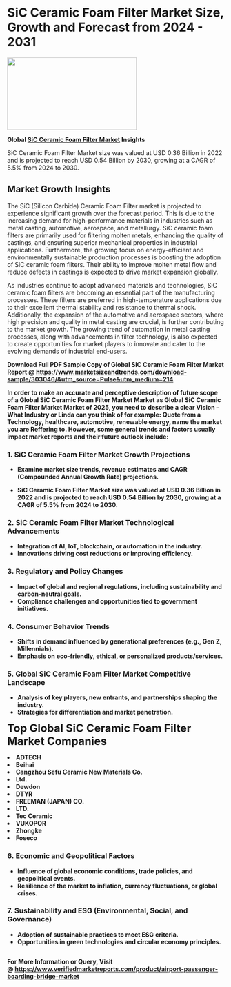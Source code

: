 <H1>SiC Ceramic Foam Filter Market Size, Growth and Forecast from 2024 - 2031</H1><img class="aligncenter size-medium wp-image-584254" src="https://thirdeyenews.in/wp-content/uploads/2024/09/Global-Market-Research-300x168.jpeg" alt="" width="300" height="168" /><p><strong>Global&nbsp;<a href="https://www.marketsizeandtrends.com/download-sample/303046/&amp;utm_source=Pulse&amp;utm_medium=214">SiC Ceramic Foam Filter Market</a> Insights</strong></p><p>SiC Ceramic Foam Filter Market size was valued at USD 0.36 Billion in 2022 and is projected to reach USD 0.54 Billion by 2030, growing at a CAGR of 5.5% from 2024 to 2030.</p><p><h2>Market Growth Insights</h2> <p>The SiC (Silicon Carbide) Ceramic Foam Filter market is projected to experience significant growth over the forecast period. This is due to the increasing demand for high-performance materials in industries such as metal casting, automotive, aerospace, and metallurgy. SiC ceramic foam filters are primarily used for filtering molten metals, enhancing the quality of castings, and ensuring superior mechanical properties in industrial applications. Furthermore, the growing focus on energy-efficient and environmentally sustainable production processes is boosting the adoption of SiC ceramic foam filters. Their ability to improve molten metal flow and reduce defects in castings is expected to drive market expansion globally.</p> <p><strong></strong></p> <p>As industries continue to adopt advanced materials and technologies, SiC ceramic foam filters are becoming an essential part of the manufacturing processes. These filters are preferred in high-temperature applications due to their excellent thermal stability and resistance to thermal shock. Additionally, the expansion of the automotive and aerospace sectors, where high precision and quality in metal casting are crucial, is further contributing to the market growth. The growing trend of automation in metal casting processes, along with advancements in filter technology, is also expected to create opportunities for market players to innovate and cater to the evolving demands of industrial end-users.</p> <p><strong></p><p><span class=""><strong>Download Full PDF Sample Copy of Global SiC Ceramic Foam Filter Market Report</strong> @ <a href="https://www.marketsizeandtrends.com/download-sample/303046/&amp;utm_source=Pulse&amp;utm_medium=214" target="_blank">https://www.marketsizeandtrends.com/download-sample/303046/&amp;utm_source=Pulse&amp;utm_medium=214</a></span></p><p>In order to make an accurate and perceptive description of future scope of a Global&nbsp;SiC Ceramic Foam Filter Market Market as Global&nbsp;SiC Ceramic Foam Filter Market Market of 2025, you need to describe a clear Vision &ndash; What Industry or Linda can you think of for example: Quote from a Technology, healthcare, automotive, renewable energy, name the market you are Reffering to. However, some general trends and factors usually impact market reports and their future outlook include:</p><h3>1.&nbsp;<strong>SiC Ceramic Foam Filter Market Growth Projections</strong></h3><ul><li>Examine market size trends, revenue estimates and CAGR (Compounded Annual Growth Rate) projections.</li><li><p>SiC Ceramic Foam Filter Market size was valued at USD 0.36 Billion in 2022 and is projected to reach USD 0.54 Billion by 2030, growing at a CAGR of 5.5% from 2024 to 2030.</p></li></ul><h3>2.&nbsp;<strong>SiC Ceramic Foam Filter Market Technological Advancements</strong></h3><ul><li>Integration of AI, IoT, blockchain, or automation in the industry.</li><li>Innovations driving cost reductions or improving efficiency.</li></ul><h3>3.&nbsp;<strong>Regulatory and Policy Changes</strong></h3><ul><li>Impact of global and regional regulations, including sustainability and carbon-neutral goals.</li><li>Compliance challenges and opportunities tied to government initiatives.</li></ul><h3>4.&nbsp;<strong>Consumer Behavior Trends</strong></h3><ul><li>Shifts in demand influenced by generational preferences (e.g., Gen Z, Millennials).</li><li>Emphasis on eco-friendly, ethical, or personalized products/services.</li></ul><h3>5.&nbsp;<strong>Global SiC Ceramic Foam Filter Market Competitive Landscape</strong></h3><ul><li>Analysis of key players, new entrants, and partnerships shaping the industry.</li><li>Strategies for differentiation and market penetration.</li></ul><p data-pm-slice="1 1 []"><span style="color: inherit; font-family: inherit; font-size: 25px;">Top Global SiC Ceramic Foam Filter Market Companies</span></p><div class="" data-test-id=""><p><li>ADTECH</li><li> Beihai</li><li> Cangzhou Sefu Ceramic New Materials Co.</li><li> Ltd.</li><li> Dewdon</li><li> DTYR</li><li> FREEMAN (JAPAN) CO.</li><li> LTD.</li><li> Tec Ceramic</li><li> VUKOPOR</li><li> Zhongke</li><li> Foseco</li></p></div><h3>6.&nbsp;<strong>Economic and Geopolitical Factors</strong></h3><ul><li>Influence of global economic conditions, trade policies, and geopolitical events.</li><li>Resilience of the market to inflation, currency fluctuations, or global crises.</li></ul><h3>7.&nbsp;<strong>Sustainability and ESG (Environmental, Social, and Governance)</strong></h3><ul><li>Adoption of sustainable practices to meet ESG criteria.</li><li>Opportunities in green technologies and circular economy principles.</li></ul><h2><strong style="font-size: 14px;">For More Information or Query, Visit @&nbsp;</strong><a style="background-color: #ffffff; font-size: 14px;" href="https://www.marketsizeandtrends.com/report/sic-ceramic-foam-filter-market/" target="_blank">https://www.verifiedmarketreports.com/product/airport-passenger-boarding-bridge-market</a></h2>
